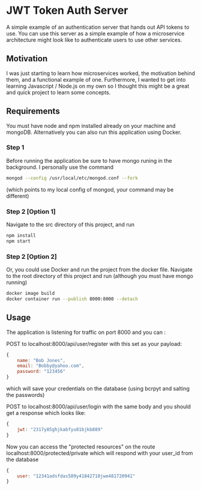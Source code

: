 # JWT Token Auth Server
A simple example of an authentication server that hands out API tokens to use. You can use this server as a simple example of how a microservice architecture might look like to authenticate users to use other services.

## Motivation
I was just starting to learn how microservices worked, the motivation behind them, and a functional example of one. Furthermore, I wanted to get into learning Javascript / Node.js on my own so I thought this might be a great and quick project to learn some concepts.

## Requirements

You must have node and npm installed already on your machine and mongoDB.
Alternatively you can also run this application using Docker.

### Step 1
Before running the application be sure to have mongo runing in the background. I personally use the command
```bash
mongod --config /usr/local/etc/mongod.conf --fork
```
(which points to my local config of mongod, your command may be different)

### Step 2 [Option 1]

Navigate to the src directory of this project, and run 
```bash
npm install
npm start
```

### Step 2 [Option 2]

Or, you could use Docker and run the project from the docker file.
Navigate to the root directory of this project and run
(although you must have mongo running)
```bash
docker image build
docker container run --publish 8000:8000 --detach
```

## Usage

The application is listening for traffic on port 8000 and you can :

POST to localhost:8000/api/user/register with this set as your payload:
```javascript
{
    name: "Bob Jones",
    email: "Bobby@yahoo.com",
    password: "123456"
}
```
which will save your credentials on the database (using bcrpyt and salting the passwords)

POST to localhost:8000/api/user/login with the same body and you should get a response which looks like:
```javascript
{
    jwt: "2317y85ghjkabfyu81bjkb889"
}
```

Now you can access the "protected resources" on the route localhost:8000/protected/private which will respond with your user_id from the database
```javascript
{
    user: "12341adsfdas589y41842710jwe481720941"
}
```